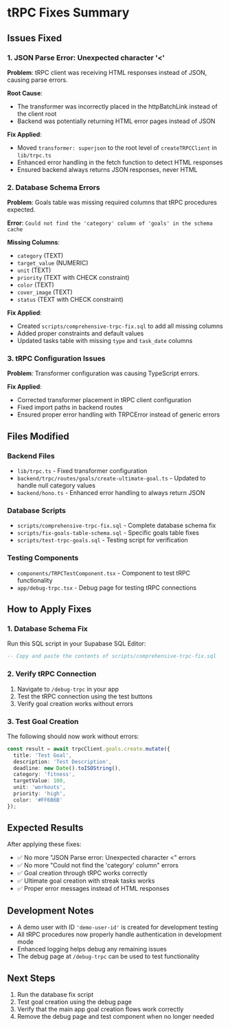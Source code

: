 # tRPC Fixes Summary

## Issues Fixed

### 1. JSON Parse Error: Unexpected character '<'
**Problem**: tRPC client was receiving HTML responses instead of JSON, causing parse errors.

**Root Cause**: 
- The transformer was incorrectly placed in the httpBatchLink instead of the client root
- Backend was potentially returning HTML error pages instead of JSON

**Fix Applied**:
- Moved `transformer: superjson` to the root level of `createTRPCClient` in `lib/trpc.ts`
- Enhanced error handling in the fetch function to detect HTML responses
- Ensured backend always returns JSON responses, never HTML

### 2. Database Schema Errors
**Problem**: Goals table was missing required columns that tRPC procedures expected.

**Error**: `Could not find the 'category' column of 'goals' in the schema cache`

**Missing Columns**:
- `category` (TEXT)
- `target_value` (NUMERIC)
- `unit` (TEXT)
- `priority` (TEXT with CHECK constraint)
- `color` (TEXT)
- `cover_image` (TEXT)
- `status` (TEXT with CHECK constraint)

**Fix Applied**:
- Created `scripts/comprehensive-trpc-fix.sql` to add all missing columns
- Added proper constraints and default values
- Updated tasks table with missing `type` and `task_date` columns

### 3. tRPC Configuration Issues
**Problem**: Transformer configuration was causing TypeScript errors.

**Fix Applied**:
- Corrected transformer placement in tRPC client configuration
- Fixed import paths in backend routes
- Ensured proper error handling with TRPCError instead of generic errors

## Files Modified

### Backend Files
- `lib/trpc.ts` - Fixed transformer configuration
- `backend/trpc/routes/goals/create-ultimate-goal.ts` - Updated to handle null category values
- `backend/hono.ts` - Enhanced error handling to always return JSON

### Database Scripts
- `scripts/comprehensive-trpc-fix.sql` - Complete database schema fix
- `scripts/fix-goals-table-schema.sql` - Specific goals table fixes
- `scripts/test-trpc-goals.sql` - Testing script for verification

### Testing Components
- `components/TRPCTestComponent.tsx` - Component to test tRPC functionality
- `app/debug-trpc.tsx` - Debug page for testing tRPC connections

## How to Apply Fixes

### 1. Database Schema Fix
Run this SQL script in your Supabase SQL Editor:
```sql
-- Copy and paste the contents of scripts/comprehensive-trpc-fix.sql
```

### 2. Verify tRPC Connection
1. Navigate to `/debug-trpc` in your app
2. Test the tRPC connection using the test buttons
3. Verify goal creation works without errors

### 3. Test Goal Creation
The following should now work without errors:
```typescript
const result = await trpcClient.goals.create.mutate({
  title: 'Test Goal',
  description: 'Test Description',
  deadline: new Date().toISOString(),
  category: 'fitness',
  targetValue: 100,
  unit: 'workouts',
  priority: 'high',
  color: '#FF6B6B'
});
```

## Expected Results

After applying these fixes:
- ✅ No more "JSON Parse error: Unexpected character <" errors
- ✅ No more "Could not find the 'category' column" errors
- ✅ Goal creation through tRPC works correctly
- ✅ Ultimate goal creation with streak tasks works
- ✅ Proper error messages instead of HTML responses

## Development Notes

- A demo user with ID `'demo-user-id'` is created for development testing
- All tRPC procedures now properly handle authentication in development mode
- Enhanced logging helps debug any remaining issues
- The debug page at `/debug-trpc` can be used to test functionality

## Next Steps

1. Run the database fix script
2. Test goal creation using the debug page
3. Verify that the main app goal creation flows work correctly
4. Remove the debug page and test component when no longer needed